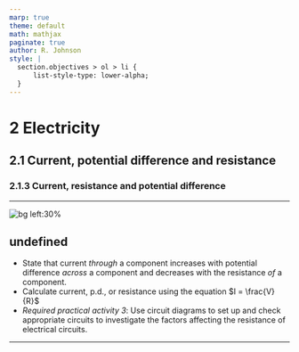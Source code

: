 ```yaml
---
marp: true
theme: default
math: mathjax
paginate: true
author: R. Johnson
style: |
  section.objectives > ol > li {
      list-style-type: lower-alpha;
  }
---
```


# 2 Electricity
## 2.1 Current, potential difference and resistance
### 2.1.3 Current, resistance and potential difference

---

<!-- _class: objectives -->

![bg left:30%](https://images.unsplash.com/photo-1492962827063-e5ea0d8c01f5?ixlib=rb-4.0.3&ixid=MnwxMjA3fDB8MHxwaG90by1wYWdlfHx8fGVufDB8fHx8&auto=format&fit=crop&w=2121&q=80)
## undefined


- State that current _through_ a component increases with potential difference _across_ a component and decreases with the resistance _of_ a component.
- Calculate current, p.d., or resistance using the equation $I = \frac{V}{R}$
- _Required practical activity 3_: Use circuit diagrams to set up and check appropriate circuits to investigate the factors affecting the resistance of electrical circuits.



---
